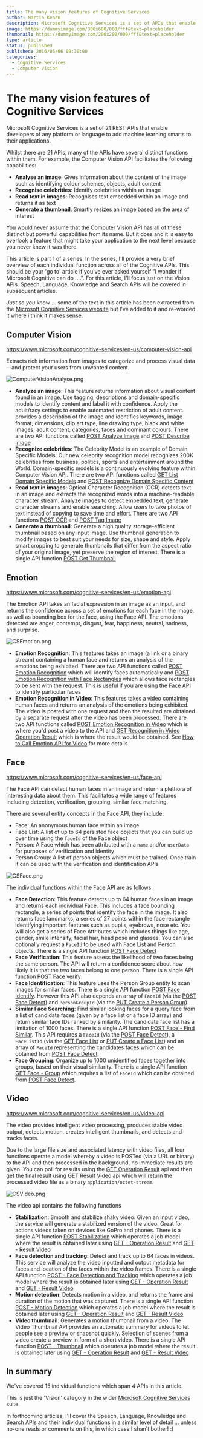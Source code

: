 ```yaml
---
title: The many vision features of Cognitive Services
author: Martin Kearn
description: Microsoft Cognitive Services is a set of APIs that enable developers of any platform or language to add machine learning smarts to their applications. In this article, well explore the many features of the Vision family of APIs
image: https://dummyimage.com/800x600/000/fff&text=placeholder
thumbnail: https://dummyimage.com/200x200/000/fff&text=placeholder
type: article
status: published
published: 2016/06/06 09:30:00
categories: 
  - Cognitive Services
  - Computer Vision
---
```


# The many vision features of Cognitive Services

Microsoft Cognitive Services is a set of 21 REST APIs that enable developers of any platform or language to add machine learning smarts to their applications.

Whilst there are 21 APIs, many of the APIs have several distinct functions within them. For example, the Computer Vision API facilitates the following capabilities:
* **Analyse an image**: Gives information about the content of the image such as identifying colour schemes, objects, adult content
* **Recognise celebrities**: Identify celebrities within an image
* **Read text in images**: Recognises text embedded within an image and returns it as text
* **Generate a thumbnail**: Smartly resizes an image based on the area of interest

You would never assume that the Computer Vision API has all of these distinct but powerful capabilities from its name. But it does and it is easy to overlook a feature that might take your application to the next level because you never knew it was there.

This article is part 1 of a series. In the series, I'll provide a very brief overview of each individual function across all of the Cognitive APIs. This should be your 'go to' article if you've ever asked yourself "I wonder if Microsoft Cognitive can do ....". For this article, I'll focus just on the Vision APIs. Speech, Language, Knowledge and Search APIs will be covered in subsequent articles.

_Just so you know_ ... some of the text in this article has been extracted from the [Microsoft Cognitive Services website](https://www.microsoft.com/cognitive-services) but I've added to it and re-worded it where i think it makes sense.

## Computer Vision
<https://www.microsoft.com/cognitive-services/en-us/computer-vision-api>

Extracts rich information from images to categorize and process visual data—and protect your users from unwanted content. 

![ComputerVisionAnalyse.png](https://raw.githubusercontent.com/martinkearn/Content/master/Blogs/Images/ComputerVisionAnalyse.PNG)

* **Analyze an image**: This feature returns information about visual content found in an image. Use tagging, descriptions and domain-specific models to identify content and label it with confidence. Apply the adult/racy settings to enable automated restriction of adult content. provides a description of the image and identifies keywords, image format, dimensions, clip art type, line drawing type, black and white images, adult content, categories, faces and dominant colours. There are two API functions called [POST Analyze Image](https://dev.projectoxford.ai/docs/services/56f91f2d778daf23d8ec6739/operations/56f91f2e778daf14a499e1fa) and [POST Describe Image](https://dev.projectoxford.ai/docs/services/56f91f2d778daf23d8ec6739/operations/56f91f2e778daf14a499e1fe)
* **Recognize celebrities**: The Celebrity Model is an example of Domain Specific Models. Our new celebrity recognition model recognizes 200K celebrities from business, politics, sports and entertainment around the World. Domain-specific models is a continuously evolving feature within Computer Vision API. There are two API functions called [GET List Domain Specific Models](https://dev.projectoxford.ai/docs/services/56f91f2d778daf23d8ec6739/operations/56f91f2e778daf14a499e1fd) and [POST Recognize Domain Specific Content](https://dev.projectoxford.ai/docs/services/56f91f2d778daf23d8ec6739/operations/56f91f2e778daf14a499e200)
* **Read text in images**: Optical Character Recognition (OCR) detects text in an image and extracts the recognized words into a machine-readable character stream. Analyze images to detect embedded text, generate character streams and enable searching. Allow users to take photos of text instead of copying to save time and effort. There are two API functions [POST OCR](https://dev.projectoxford.ai/docs/services/56f91f2d778daf23d8ec6739/operations/56f91f2e778daf14a499e1fc) and [POST Tag Image](https://dev.projectoxford.ai/docs/services/56f91f2d778daf23d8ec6739/operations/56f91f2e778daf14a499e1ff)
* **Generate a thumbnail**: Generate a high quality storage-efficient thumbnail based on any input image. Use thumbnail generation to modify images to best suit your needs for size, shape and style. Apply smart cropping to generate thumbnails that differ from the aspect ratio of your original image, yet preserve the region of interest. There is a single API function [POST Get Thumbnail](https://dev.projectoxford.ai/docs/services/56f91f2d778daf23d8ec6739/operations/56f91f2e778daf14a499e1fb)

## Emotion
<https://www.microsoft.com/cognitive-services/en-us/emotion-api>

The Emotion API takes an facial expression in an image as an input, and returns the confidence across a set of emotions for each face in the image, as well as bounding box for the face, using the Face API. The emotions detected are anger, contempt, disgust, fear, happiness, neutral, sadness, and surprise.

![CSEmotion.png](https://raw.githubusercontent.com/martinkearn/Content/master/Blogs/Images/CSEmotion.png)

* **Emotion Recognition**: This features takes an image (a link or a binary stream) containing a human face and returns an analysis of the emotions being exhibited. There are two API functions called [POST Emotion Recognition](https://dev.projectoxford.ai/docs/services/5639d931ca73072154c1ce89/operations/563b31ea778daf121cc3a5fa) which will identify faces automatically and [POST Emotion Recognition with Face Rectangles](https://dev.projectoxford.ai/docs/services/5639d931ca73072154c1ce89/operations/56f23eb019845524ec61c4d7) which allows face rectangles to be sent with the request. This is useful if you are using the [Face API](https://www.microsoft.com/cognitive-services/en-us/face-api) to identify particular faces
* **Emotion Recognition in Video**: This features takes a video containing human faces and returns an analysis of the emotions being exhibited. The video is posted with one request and then the resulted are obtained by a separate request after the video has been processed. There are two API functions called [POST Emotion Recognition in Video](https://dev.projectoxford.ai/docs/services/5639d931ca73072154c1ce89/operations/56f8d40e1984551ec0a0984e) which is where you'd post a video to the API and [GET Recognition in Video Operation Result](https://dev.projectoxford.ai/docs/services/5639d931ca73072154c1ce89/operations/56f8d4471984551ec0a0984f) which is where the result would be obtained. See [How to Call Emotion API for Video](https://www.microsoft.com/cognitive-services/en-us/emotion-api/documentation/howtocallemotionforvideo) for more details

## Face
<https://www.microsoft.com/cognitive-services/en-us/face-api>

The Face API can detect human faces in an image and return a plethora of interesting data about them. This facilitates a wide range of features including detection, verification, grouping, similar face matching.

There are several entity concepts in the Face API, they include:
* Face: An anonymous human face within an image
* Face List: A list of up to 64 persisted face objects that you can build up over time using the `faceId` of the Face object
* Person: A Face which has been attributed with a `name` and/or `userData` for purposes of verification and identity
* Person Group: A list of person objects which must be trained. Once train it can be used with the verification and identification APIs

![CSFace.png](https://raw.githubusercontent.com/martinkearn/Content/master/Blogs/Images/CSFace.png)

The individual functions within the Face API are as follows:

* **Face Detection**: This feature detects up to 64 human faces in an image and returns each individual Face. This includes a face bounding rectangle, a series of points that identify the face in the image. It also returns face landmarks, a series of 27 points within the face rectangle identifying important features such as pupils, eyebrows, nose etc. You will also get a series of Face Attributes which includes things like age, gender, smile intensity, facial hair, head pose and glasses. You can also optionally request a `FaceId` to be used with Face List and Person objects. There is a single API function [POST Face Detect](https://dev.projectoxford.ai/docs/services/563879b61984550e40cbbe8d/operations/563879b61984550f30395236)
* **Face Verification**: This feature assess the likelihood of two faces being the same person. The API will return a confidence score about how likely it is that the two faces belong to one person. There is a single API function [POST Face verify](https://dev.projectoxford.ai/docs/services/563879b61984550e40cbbe8d/operations/563879b61984550f3039523a)
* **Face Identification**: This feature uses the Person Group entity to scan images for similar faces. There is a single API function [POST Face Identify](https://dev.projectoxford.ai/docs/services/563879b61984550e40cbbe8d/operations/563879b61984550f30395239). However this API also depends an array of `FaceId` (via the [POST Face Detect](https://dev.projectoxford.ai/docs/services/563879b61984550e40cbbe8d/operations/563879b61984550f30395236)) and `PersonGroupId` (via the [PUT Create a Person Group](<https://dev.projectoxford.ai/docs/services/563879b61984550e40cbbe8d/operations/563879b61984550f30395244>)).
* **Similar Face Searching**: Find similar looking faces for a query face from a list of candidate faces (given by a face list or a face ID array) and return similar face IDs ranked by similarity. The candidate face list has a limitation of 1000 faces. There is a single API function [POST Face - Find Similar](<https://dev.projectoxford.ai/docs/services/563879b61984550e40cbbe8d/operations/563879b61984550f30395237>). This API requires a `FaceId` (via the [POST Face Detect](https://dev.projectoxford.ai/docs/services/563879b61984550e40cbbe8d/operations/563879b61984550f30395236)), a `FaceListId` (via the [GET Face List](<https://dev.projectoxford.ai/docs/services/563879b61984550e40cbbe8d/operations/563879b61984550f3039524c>) or [PUT Create a Face List](<https://dev.projectoxford.ai/docs/services/563879b61984550e40cbbe8d/operations/563879b61984550f3039524b>)) and an array of `FaceId` representing the candidates faces which can be obtained from [POST Face Detect](https://dev.projectoxford.ai/docs/services/563879b61984550e40cbbe8d/operations/563879b61984550f30395236).
* **Face Grouping**: Organize up to 1000 unidentified faces together into groups, based on their visual similarity. There is a single API function [GET Face - Group](<https://dev.projectoxford.ai/docs/services/563879b61984550e40cbbe8d/operations/563879b61984550f30395238>) which requires a list of `FaceId` which can be obtained from [POST Face Detect](https://dev.projectoxford.ai/docs/services/563879b61984550e40cbbe8d/operations/563879b61984550f30395236).

## Video
<https://www.microsoft.com/cognitive-services/en-us/video-api>

The video provides intelligent video processing, produces stable video output, detects motion, creates intelligent thumbnails, and detects and tracks faces.

Due to the large file size and associated latency with video files, all four functions operate a model whereby a video is POSTed (via a URL or binary) to the API and then processed in the background, no immediate results are given. You can poll for results using the [GET Operation Result](https://dev.projectoxford.ai/docs/services/565d6516778daf15800928d5/operations/565d6517778daf0978c45e36) api and then get the final result using [GET Result Video](https://dev.projectoxford.ai/docs/services/565d6516778daf15800928d5/operations/565d81f4ca73072048922d95) api which will return the processed video file as a binary `application/octet-stream`.

![CSVideo.png](https://raw.githubusercontent.com/martinkearn/Content/master/Blogs/Images/CSVideo.png)

The video api contains the following functions

* **Stabilization**: Smooth and stabilize shaky video. Given an input video, the service will generate a stabilized version of the video. Great for actions videos taken on devices like GoPro and phones. There is a single API function [POST Stabilization](<https://dev.projectoxford.ai/docs/services/565d6516778daf15800928d5/operations/565d6517778daf0978c45e35>) which operates a job model where the result is obtained later using [GET - Operation Result](https://dev.projectoxford.ai/docs/services/565d6516778daf15800928d5/operations/565d6517778daf0978c45e36) and [GET - Result Video](https://dev.projectoxford.ai/docs/services/565d6516778daf15800928d5/operations/565d81f4ca73072048922d95)
* **Face detection and tracking**: Detect and track up to 64 faces in videos. This service will analyze the video inputted and output metadata for faces and location of the faces within the video frames. There is a single API function [POST - Face Detection and Tracking](<https://dev.projectoxford.ai/docs/services/565d6516778daf15800928d5/operations/565d6517778daf0978c45e39>) which operates a job model where the result is obtained later using [GET - Operation Result](https://dev.projectoxford.ai/docs/services/565d6516778daf15800928d5/operations/565d6517778daf0978c45e36) and [GET - Result Video](https://dev.projectoxford.ai/docs/services/565d6516778daf15800928d5/operations/565d81f4ca73072048922d95)
* **Motion detection**: Detects motion in a video, and returns the frame and duration of the motion that was captured. There is a single API function [POST - Motion Detection](<https://dev.projectoxford.ai/docs/services/565d6516778daf15800928d5/operations/565d6517778daf0978c45e3a>) which operates a job model where the result is obtained later using [GET - Operation Result](https://dev.projectoxford.ai/docs/services/565d6516778daf15800928d5/operations/565d6517778daf0978c45e36) and [GET - Result Video](https://dev.projectoxford.ai/docs/services/565d6516778daf15800928d5/operations/565d81f4ca73072048922d95)
* **Video thumbnail**: Generates a motion thumbnail from a video. The Video Thumbnail API provides an automatic summary for videos to let people see a preview or snapshot quickly. Selection of scenes from a video create a preview in form of a short video. There is a single API function [POST - Thumbnail](<https://dev.projectoxford.ai/docs/services/565d6516778daf15800928d5/operations/56f8acb0778daf23d8ec6738>) which operates a job model where the result is obtained later using [GET - Operation Result](https://dev.projectoxford.ai/docs/services/565d6516778daf15800928d5/operations/565d6517778daf0978c45e36) and [GET - Result Video](https://dev.projectoxford.ai/docs/services/565d6516778daf15800928d5/operations/565d81f4ca73072048922d95)

## In summary
We've covered 15 individual functions which span 4 APIs in this article. 

This is just the 'Vision' category in the wider [Microsoft Cognitive Services](https://www.microsoft.com/cognitive-services) suite. 

In forthcoming articles, I'll cover the Speech, Language, Knowledge and Search APIs and their individual functions in a similar level of detail ... unless no-one reads or comments on this, in which case I shan't bother! :)
